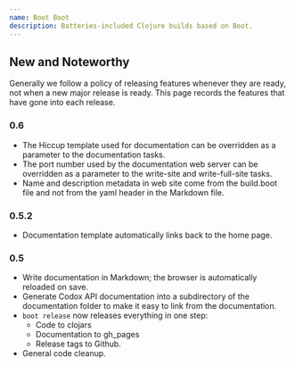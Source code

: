 ```yaml
---
name: Boot Boot
description: Batteries-included Clojure builds based on Boot.
---
```

## New and Noteworthy

Generally we follow a policy of releasing features whenever they are ready, not when a new major release is ready.  This page records the features that have gone into each release.

### 0.6

* The Hiccup template used for documentation can be overridden as a parameter to the documentation tasks.
* The port number used by the documentation web server can be overridden as a parameter to the write-site and write-full-site tasks.
* Name and description metadata in web site come from the build.boot file and not from the yaml header in the Markdown file.


### 0.5.2

* Documentation template automatically links back to the home page.


### 0.5

* Write documentation in Markdown; the browser is automatically reloaded on save.
* Generate Codox API documentation into a subdirectory of the documentation folder to make it easy to link from the documentation.
* ```boot release``` now releases everything in one step:
    * Code to clojars
    * Documentation to gh_pages
    * Release tags to Github.
* General code cleanup.
